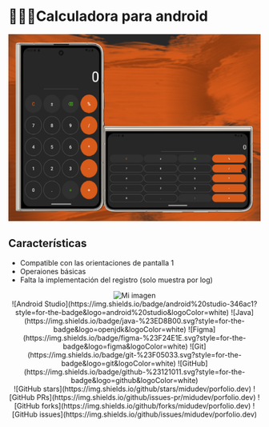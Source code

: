 # 👨🏻‍💻Calculadora para android
<div align="center">
<p></p>
</div>
<div align="center">
<img src="./imagen1.png">
<p></p>
</div>

<div>
 <h2>Características</h2>
  <ul>
   <li>Compatible con las orientaciones de pantalla 1</li>
   <li>Operaiones básicas</li>
   <li>Falta la implementación del registro (solo muestra por log)</li>
  </ul>
</div>

<div align="center">
  <div>
    <img src="mi_imagen.png" alt="Mi imagen" width="200">
  </div>
![Android Studio](https://img.shields.io/badge/android%20studio-346ac1?style=for-the-badge&logo=android%20studio&logoColor=white)
![Java](https://img.shields.io/badge/java-%23ED8B00.svg?style=for-the-badge&logo=openjdk&logoColor=white)
![Figma](https://img.shields.io/badge/figma-%23F24E1E.svg?style=for-the-badge&logo=figma&logoColor=white)
![Git](https://img.shields.io/badge/git-%23F05033.svg?style=for-the-badge&logo=git&logoColor=white)
![GitHub](https://img.shields.io/badge/github-%23121011.svg?style=for-the-badge&logo=github&logoColor=white)
<br>
![GitHub stars](https://img.shields.io/github/stars/midudev/porfolio.dev)
![GitHub PRs](https://img.shields.io/github/issues-pr/midudev/porfolio.dev)
![GitHub forks](https://img.shields.io/github/forks/midudev/porfolio.dev)
![GitHub issues](https://img.shields.io/github/issues/midudev/porfolio.dev)

</div>


<p></p>
